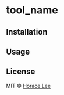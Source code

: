 # __tool_name__

## Installation

## Usage

## License

MIT © [Horace Lee](https://github.com/horacehylee)
